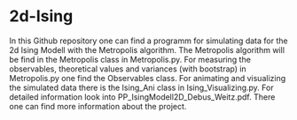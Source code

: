 # 2d-Ising


In this Github repository one can find a programm for simulating data for the 2d Ising Modell with the Metropolis algorithm. The Metropolis algorithm will be find in the Metropolis class in Metropolis.py. For measuring the observables, theoretical values and variances (with bootstrap) in Metropolis.py one find the Observables class. For animating and visualizing the simulated data there is the Ising_Ani class in Ising_Visualizing.py. For detailed information look into PP_IsingModell2D_Debus_Weitz.pdf. There one can find more information about the project. 
